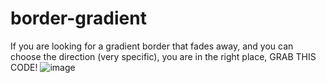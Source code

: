 # border-gradient

If you are looking for a gradient border that fades away, and you can choose the direction (very specific), you are in the right place, GRAB THIS CODE!
![image](https://user-images.githubusercontent.com/88346250/233219413-2f5e1379-0159-4ca2-8ee7-a0199e201cd4.png)
